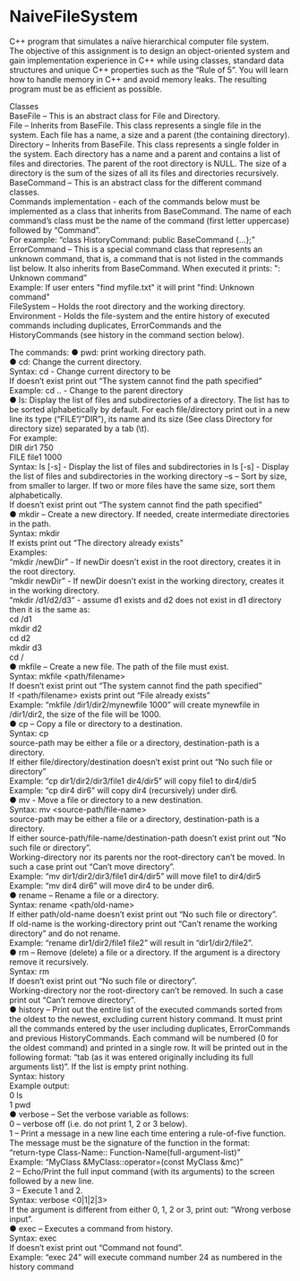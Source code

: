 # NaiveFileSystem
C++ program that simulates a naïve hierarchical computer file system.  
The objective of this assignment is to design an object-oriented system and gain implementation
experience in C++ while using classes, standard data structures and unique C++ properties such
as the “Rule of 5”. You will learn how to handle memory in C++ and avoid memory leaks. The
resulting program must be as efficient as possible.  

Classes  
BaseFile – This is an abstract class for File and Directory.  
File – Inherits from BaseFile. This class represents a single file in the system. Each file has a
name, a size and a parent (the containing directory).  
Directory – Inherits from BaseFile. This class represents a single folder in the system. Each
directory has a name and a parent and contains a list of files and directories. The parent of the
root directory is NULL. The size of a directory is the sum of the sizes of all its files and directories
recursively.  
BaseCommand – This is an abstract class for the different command classes.  
Commands implementation - each of the commands below must be implemented as a class
that inherits from BaseCommand. The name of each command’s class must be the name of the
command (first letter uppercase) followed by “Command”.  
For example: “class HistoryCommand: public BaseCommand {…};”  
ErrorCommand – This is a special command class that represents an unknown command, that is,
a command that is not listed in the commands list below. It also inherits from BaseCommand.
When executed it prints: "<the-input-command>: Unknown command”  
Example: If user enters "find myfile.txt" it will print "find: Unknown command"  
FileSystem – Holds the root directory and the working directory.  
Environment - Holds the file-system and the entire history of executed commands including
duplicates, ErrorCommands and the HistoryCommands (see history in the command section
below).  
 
 The commands:
● pwd: print working directory path.  
● cd: Change the current directory.  
Syntax: cd <path> - Change current directory to be <path>  
If <path> doesn’t exist print out “The system cannot find the path specified”  
Example: cd .. - Change to the parent directory  
● ls: Display the list of files and subdirectories of a directory. The list has to be sorted
alphabetically by default. For each file/directory print out in a new line its type
(“FILE”/”DIR”), its name and its size (See class Directory for directory size) separated by a tab 
(\t).  
For example:  
DIR dir1 750  
FILE file1 1000  
Syntax: ls [-s] <path> - Display the list of files and subdirectories in <path>
 ls [-s] - Display the list of files and subdirectories in the working directory
–s – Sort by size, from smaller to larger. If two or more files have the same size, sort them
alphabetically.  
If <path> doesn’t exist print out “The system cannot find the path specified”  
● mkdir – Create a new directory. If needed, create intermediate directories in the path.  
Syntax: mkdir <path>  
If <path> exists print out “The directory already exists”  
Examples:  
“mkdir /newDir” - If newDir doesn’t exist in the root directory, creates it in the root
directory.  
“mkdir newDir” - If newDir doesn’t exist in the working directory, creates it in the working
directory.  
“mkdir /d1/d2/d3” - assume d1 exists and d2 does not exist in d1 directory then it is the
same as:  
cd /d1  
mkdir d2  
cd d2  
mkdir d3  
cd /  
● mkfile – Create a new file. The path of the file must exist.  
Syntax: mkfile <path/filename> <size>  
If <path> doesn’t exist print out “The system cannot find the path specified”  
If <path/filename> exists print out “File already exists”  
Example: “mkfile /dir1/dir2/mynewfile 1000” will create mynewfile in /dir1/dir2, the size of
the file will be 1000.  
● cp – Copy a file or directory to a destination.  
Syntax: cp <source-path> <destination-path>  
source-path may be either a file or a directory, destination-path is a directory.  
If either file/directory/destination doesn’t exist print out “No such file or directory”  
Example: “cp dir1/dir2/dir3/file1 dir4/dir5” will copy file1 to dir4/dir5  
Example: “cp dir4 dir6” will copy dir4 (recursively) under dir6.  
● mv - Move a file or directory to a new destination.  
Syntax: mv <source-path/file-name> <destination-path>  
source-path may be either a file or a directory, destination-path is a directory.  
If either source-path/file-name/destination-path doesn’t exist print out “No such file or
directory”.  
Working-directory nor its parents nor the root-directory can’t be moved. In such a case print
out “Can’t move directory”.  
Example: “mv dir1/dir2/dir3/file1 dir4/dir5” will move file1 to dir4/dir5  
Example: “mv dir4 dir6” will move dir4 to be under dir6.  
● rename – Rename a file or a directory.  
Syntax: rename <path/old-name> <new-name>  
If either path/old-name doesn’t exist print out “No such file or directory”.  
If old-name is the working-directory print out “Can’t rename the working directory” and do
not rename.  
Example: “rename dir1/dir2/file1 file2” will result in “dir1/dir2/file2”.  
● rm – Remove (delete) a file or a directory. If the argument is a directory remove it
recursively.  
Syntax: rm <path>  
If <path> doesn’t exist print out “No such file or directory”.  
Working-directory nor the root-directory can’t be removed. In such a case print out “Can’t
remove directory”.  
● history – Print out the entire list of the executed commands sorted from the oldest to the
newest, excluding current history command. It must print all the commands entered by the
user including duplicates, ErrorCommands and previous HistoryCommands. Each command
will be numbered (0 for the oldest command) and printed in a single row. It will be printed
out in the following format: “<index>tab<the command> (as it was entered originally
including its full arguments list)”. If the list is empty print nothing.  
Syntax: history  
Example output:  
0 ls  
1 pwd  
● verbose – Set the verbose variable as follows:  
0 – verbose off (i.e. do not print 1, 2 or 3 below).  
1 – Print a message in a new line each time entering a rule-of-five function. The message
must be the signature of the function in the format:  
“return-type Class-Name:: Function-Name(full-argument-list)”  
Example: “MyClass &MyClass::operator=(const MyClass &mc)”  
2 – Echo/Print the full input command (with its arguments) to the screen followed by a new
line.  
3 – Execute 1 and 2.  
Syntax: verbose <0|1|2|3>  
If the argument is different from either 0, 1, 2 or 3, print out: “Wrong verbose input”.  
● exec – Executes a command from history.  
Syntax: exec <command-number>  
If <command-number> doesn’t exist print out “Command not found”.  
Example: “exec 24” will execute command number 24 as numbered in the history command
